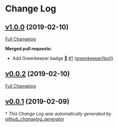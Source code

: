 # Change Log

## [v1.0.0](https://github.com/honzahommer/node-mycnf/tree/v1.0.0) (2019-02-10)
[Full Changelog](https://github.com/honzahommer/node-mycnf/compare/v0.0.2...v1.0.0)

**Merged pull requests:**

- Add Greenkeeper badge 🌴 [\#1](https://github.com/honzahommer/node-mycnf/pull/1) ([greenkeeper[bot]](https://github.com/apps/greenkeeper))

## [v0.0.2](https://github.com/honzahommer/node-mycnf/tree/v0.0.2) (2019-02-10)
[Full Changelog](https://github.com/honzahommer/node-mycnf/compare/v0.0.1...v0.0.2)

## [v0.0.1](https://github.com/honzahommer/node-mycnf/tree/v0.0.1) (2019-02-09)


\* *This Change Log was automatically generated by [github_changelog_generator](https://github.com/skywinder/Github-Changelog-Generator)*